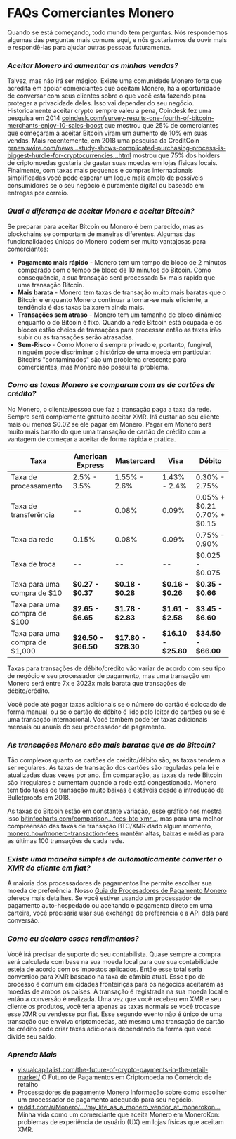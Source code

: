 # FAQs Comerciantes Monero

Quando se está começando, todo mundo tem perguntas. Nós respondemos algumas das perguntas mais comuns aqui, e nós gostariamos de ouvir mais e respondê-las para ajudar outras pessoas futuramente.

### _Aceitar Monero irá aumentar as minhas vendas?_

Talvez, mas não irá ser mágico. Existe uma comunidade Monero forte que acredita em apoiar comerciantes que aceitam Monero, há a oportunidade de conversar com seus clientes sobre o que você está fazendo para proteger a privacidade deles. Isso vai depender do seu negócio. Historicamente aceitar crypto sempre valeu a pena, Coindesk fez uma pesquisa em 2014 [coindesk.com/survey-results-one-fourth-of-bitcoin-merchants-enjoy-10-sales-boost](https://www.coindesk.com/survey-results-one-fourth-of-bitcoin-merchants-enjoy-10-sales-boost) que mostrou que 25% de comerciantes que começaram a aceitar Bitcoin viram um aumento de 10% em suas vendas. Mais recentemente, em 2018 uma pesquisa da CreditCoin [prnewswire.com/news...study-shows-complicated-purchasing-process-is-biggest-hurdle-for-cryptocurrencies...html](https://www.prnewswire.com/news-releases/new-study-shows-complicated-purchasing-process-is-biggest-hurdle-for-cryptocurrencies-300674527.html) mostrou que 75% dos holders de criptomoedas gostaria de gastar suas moedas em lojas físicas locais. Finalmente, com taxas mais pequenas e compras internacionais simplificadas você pode esperar um leque mais amplo de possíveis consumidores se o seu negócio é puramente digital ou baseado em entregas por correio.

### _Qual a diferança de aceitar Monero e aceitar Bitcoin?_

Se preparar para aceitar Bitcoin ou Monero é bem parecido, mas as blockchains se comportam de maneiras diferentes. Algumas das funcionalidades únicas do Monero podem ser muito vantajosas para comerciantes:

- **Pagamento mais rápido** - Monero tem um tempo de bloco de 2 minutos comparado com o tempo de bloco de 10 minutos do Bitcoin. Como consequência, a sua transação será processada 5x mais rápido que uma transação Bitcoin.
- **Mais barata** - Monero tem taxas de transação muito mais baratas que o Bitcoin e enquanto Monero continuar a tornar-se mais eficiente, a tendência é das taxas baixarem ainda mais.
- **Transações sem atraso** - Monero tem um tamanho de bloco dinâmico enquanto o do Bitcoin é fixo. Quando a rede Bitcoin está ocupada e os blocos estão cheios de transações para processar então as taxas irão subir ou as transações serão atrasadas.
- **Sem-Risco** - Como Monero é sempre privado e, portanto, fungível, ninguém pode discriminar o histórico de uma moeda em particular. Bitcoins "contaminados" são um problema crescente para comerciantes, mas Monero não possui tal problema.

### _Como as taxas Monero se comparam com as de cartões de crédito?_

No Monero, o cliente/pessoa que faz a transação paga a taxa da rede. Sempre será complemente gratuito aceitar XMR. Irá custar ao seu cliente mais ou menos $0.02 se ele pagar em Monero. Pagar em Monero será muito mais barato do que uma transação de cartão de crédito com a vantagem de começar a aceitar de forma rápida e prática.

| Taxa | American Express | Mastercard | Visa | Débito |
|--|--|--|--|--|
| Taxa de processamento | 2.5% - 3.5% | 1.55% - 2.6% | 1.43% - 2.4% | 0.30% - 2.75% |
| Taxa de transferência | -- | 0.08% | 0.09% | 0.05% + $0.21 0.70% + $0.15 |
| Taxa da rede | 0.15% | 0.08% | 0.09% | 0.75% - 0.90% |
| Taxa de troca | -- | -- | -- | $0.025 - $0.075 |
| Taxa para uma compra de $10 | **$0.27 - $0.37** | **$0.18 - $0.28** | **$0.16 - $0.26** | **$0.35 - $0.66** |
| Taxa para uma compra de $100 | **$2.65 - $6.65** | **$1.78 - $2.83** | **$1.61 - $2.58** | **$3.45 - $6.60** |
| Taxa para uma compra de $1,000 | **$26.50 - $66.50** | **$17.80 - $28.30** | **$16.10 - $25.80** | **$34.50 - $66.00** |

Taxas para transações de débito/crédito vão variar de acordo com seu tipo de negócio e seu processador de pagamento, mas uma transação em Monero será entre 7x e 3023x mais barata que transações de débito/crédito.

Você pode até pagar taxas adicionais se o número do cartão é colocado de forma manual, ou se o cartão de débito é lido pelo leitor de cartões ou se é uma transação internacional. Você também pode ter taxas adicionais mensais ou anuais do seu processador de pagamento.

### _As transações Monero são mais baratas que as do Bitcoin?_

Tão complexos quanto os cartões de crédito/débito são, as taxas tendem a ser regulares. As taxas de transação dos cartões são reguladas pela lei e atualizadas duas vezes por ano. Em comparação, as taxas da rede Bitcoin são irregulares e aumentam quando a rede está congestionada. Monero tem tido taxas de transação muito baixas e estáveis desde a introdução de Bulletproofs em 2018.

As taxas do Bitcoin estão em constante variação, esse gráfico nos mostra isso [bitinfocharts.com/comparison...fees-btc-xmr...](https://bitinfocharts.com/comparison/transactionfees-btc-xmr-sma7.html#1y), mas para uma melhor compreensão das taxas de transação BTC/XMR dado algum momento, [monero.how/monero-transaction-fees](https://www.monero.how/monero-transaction-fees) mantêm altas, baixas e médias para as últimas 100 transações de cada rede.

### _Existe uma maneira simples de automaticamente converter o XMR do cliente em fiat?_

A maioria dos processadores de pagamentos lhe permite escolher sua moeda de preferência. Nosso [Guia de Procesadores de Pagamento Monero](https://www.monerooutreach.org/merchants/monero-payment-processor-guide.html) oferece mais detalhes. Se você estiver usando um processador de pagamento auto-hospedado ou aceitando o pagamento direto em uma carteira, você precisaria usar sua exchange de preferência e a API dela para conversão.

### _Como eu declaro esses rendimentos?_

Você irá precisar de suporte do seu contabilista. Quase sempre a compra será calculada com base na sua moeda local para que sua contabilidade esteja de acordo com os impostos aplicados. Então esse total seria convertido para XMR baseado na taxa de câmbio atual. Esse tipo de processo é comum em cidades fronteiriças para os negócios aceitarem as moedas de ambos os países. A transação é registrada na sua moeda local e então a conversão é realizada. Uma vez que você recebeu em XMR e seu cliente os produtos, você teria apenas as taxas normais se você trocasse esse XMR ou vendesse por fiat. Esse segundo evento não é único de uma transação que envolva criptomoedas, até mesmo uma transação de cartão de crédito pode criar taxas adicionais dependendo da forma que você divide seu saldo.

### _Aprenda Mais_

- [visualcapitalist.com/the-future-of-crypto-payments-in-the-retail-market/](https://www.visualcapitalist.com/the-future-of-crypto-payments-in-the-retail-market/)
O Futuro de Pagamentos em Criptomoeda no Comércio de retalho
- [Processadores de pagamento Monero](https://www.monerooutreach.org/merchants/monero-payment-processor-guide.html)
Informação sobre como escolher um processador de pagamento adequado para seu negócio.
- [reddit.com/r/Monero/.../my_life_as_a_monero_vendor_at_monerokon...](https://www.reddit.com/r/Monero/comments/c5f02g/my_life_as_a_monero_vendor_at_monerokon_or_ux/)
Minha vida como um comerciante que aceita Monero em MoneroKon: problemas de experiência de usuário (UX) em lojas físicas que aceitam XMR.
